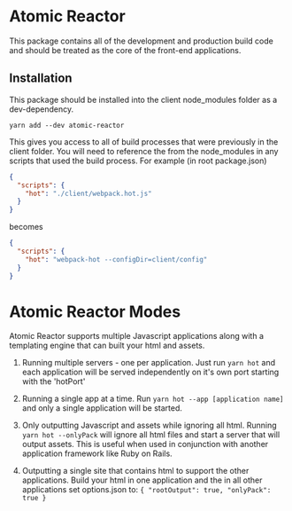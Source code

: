 # Atomic Reactor
This package contains all of the development and production build code and should be treated as the core of the front-end applications.

## Installation
This package should be installed into the client node_modules folder as a dev-dependency.

`yarn add --dev atomic-reactor`

This gives you access to all of build processes that were previously in the client folder. You will need to reference the from the node_modules in any scripts that used the build process. For example (in root package.json)

```Json
{
  "scripts": {
    "hot": "./client/webpack.hot.js"
  }
}
```
becomes

```Json
{
  "scripts": {
    "hot": "webpack-hot --configDir=client/config"
  }
}
```

# Atomic Reactor Modes
Atomic Reactor supports multiple Javascript applications along with a templating engine that can built your html and assets.

1. Running multiple servers - one per application. Just run `yarn hot` and each application will be served independently on it's own
port starting with the 'hotPort'

2. Running a single app at a time. Run `yarn hot --app [application name]` and only a single application will be started.

3. Only outputting Javascript and assets while ignoring all html. Running `yarn hot --onlyPack` will ignore all html files
and start a server that will output assets. This is useful when used in conjunction with another application framework
like Ruby on Rails.

4. Outputting a single site that contains html to support the other applications. Build your html in one application and the
in all other applications set options.json to:
`
{
  "rootOutput": true,
  "onlyPack": true
}
`

